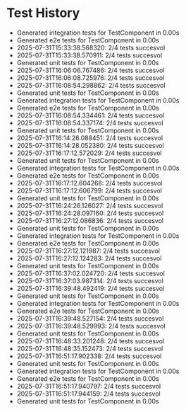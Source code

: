 # Test History

- Generated integration tests for TestComponent in 0.00s
- Generated e2e tests for TestComponent in 0.00s
- 2025-07-31T15:33:38.568320: 2/4 tests succesvol
- 2025-07-31T15:33:38.570911: 2/4 tests succesvol
- Generated unit tests for TestComponent in 0.00s
- 2025-07-31T16:06:06.767486: 2/4 tests succesvol
- 2025-07-31T16:06:08.725976: 2/4 tests succesvol
- 2025-07-31T16:08:54.298862: 2/4 tests succesvol
- Generated unit tests for TestComponent in 0.00s
- Generated integration tests for TestComponent in 0.00s
- Generated e2e tests for TestComponent in 0.00s
- 2025-07-31T16:08:54.334461: 2/4 tests succesvol
- 2025-07-31T16:08:54.337174: 2/4 tests succesvol
- Generated unit tests for TestComponent in 0.00s
- 2025-07-31T16:14:26.088451: 2/4 tests succesvol
- 2025-07-31T16:14:28.052380: 2/4 tests succesvol
- 2025-07-31T16:17:12.572029: 2/4 tests succesvol
- Generated unit tests for TestComponent in 0.00s
- Generated integration tests for TestComponent in 0.00s
- Generated e2e tests for TestComponent in 0.00s
- 2025-07-31T16:17:12.604268: 2/4 tests succesvol
- 2025-07-31T16:17:12.606799: 2/4 tests succesvol
- Generated unit tests for TestComponent in 0.00s
- 2025-07-31T16:24:26.126027: 2/4 tests succesvol
- 2025-07-31T16:24:28.097160: 2/4 tests succesvol
- 2025-07-31T16:27:12.086836: 2/4 tests succesvol
- Generated unit tests for TestComponent in 0.00s
- Generated integration tests for TestComponent in 0.00s
- Generated e2e tests for TestComponent in 0.00s
- 2025-07-31T16:27:12.121987: 2/4 tests succesvol
- 2025-07-31T16:27:12.124283: 2/4 tests succesvol
- Generated unit tests for TestComponent in 0.00s
- 2025-07-31T16:37:02.024720: 2/4 tests succesvol
- 2025-07-31T16:37:03.987314: 2/4 tests succesvol
- 2025-07-31T16:39:48.492419: 2/4 tests succesvol
- Generated unit tests for TestComponent in 0.00s
- Generated integration tests for TestComponent in 0.00s
- Generated e2e tests for TestComponent in 0.00s
- 2025-07-31T16:39:48.527154: 2/4 tests succesvol
- 2025-07-31T16:39:48.529993: 2/4 tests succesvol
- Generated unit tests for TestComponent in 0.00s
- 2025-07-31T16:48:33.201248: 2/4 tests succesvol
- 2025-07-31T16:48:35.152473: 2/4 tests succesvol
- 2025-07-31T16:51:17.902338: 2/4 tests succesvol
- Generated unit tests for TestComponent in 0.00s
- Generated integration tests for TestComponent in 0.00s
- Generated e2e tests for TestComponent in 0.00s
- 2025-07-31T16:51:17.940797: 2/4 tests succesvol
- 2025-07-31T16:51:17.944159: 2/4 tests succesvol
- Generated unit tests for TestComponent in 0.00s
